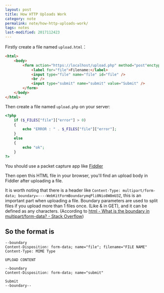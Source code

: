 ```yaml
---
layout: post
title: How HTTP Uploads Work
category: note
permalink: note/how-http-uploads-work/
tags: notes
last-modified: 2017112423
---
```


Firstly create a file named ```upload.html```：
```html
<html>
    <body>
        <form action="https://localhost/upload.php" method="post"enctype="multipart/form-data">
            <label for="file">Filename:</label>
            <input type="file" name="file" id="file" /> 
            <br />
            <input type="submit" name="submit" value="Submit" />
        </form>
    </body>
</html>
```

Then create a file named ```upload.php``` on your server:

```php
<?php
    if ($_FILES["file"]["error"] > 0)
    {
        echo "ERROR : " . $_FILES["file"]["error"];
    }
    else
    {
        echo "ok";
    }
?>
```
You should use a packet capture app like [Fiddler](http://www.telerik.com/fiddler)

Then open this HTML file in your browser, you'll find an upload body in Fiddler after uploading a file. 

It is worth noting that there is a header like ```Content-Type: multipart/form-data; boundary=----WebKitFormBoundarymqPli0Nio8W8mU3Z```, this is an important part when uploading a file. Boundary parameters are used to split files if you upload more than 1 files once. (Like & in GET), and it can be defined as any characters. (According to [html - What is the boundary in multipart/form-data? - Stack Overflow](https://stackoverflow.com/questions/3508338/what-is-the-boundary-in-multipart-form-data))

## So the format is

```
--boundary
Content-Disposition: form-data; name="file"; filename="FILE NAME"
Content-Type: MIME Type

UPLOAD CONTENT

--boundary
Content-Disposition: form-data; name="submit"

Submit
--boundary--
```